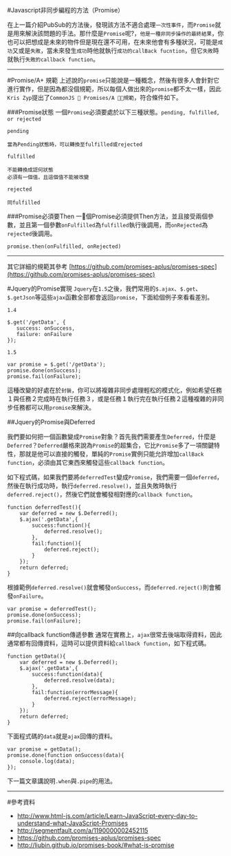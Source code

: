 #Javascript非同步編程的方法（Promise）

在上一篇介紹PubSub的方法後，發現該方法不適合處理`一次性事件`，而`Promise`就是用來解決該問題的手法。那什麼是`Promise`呢?，`他是一種非同步操作的最終結果`，你也可以把想成是未來的物件但是現在還不可用，在未來他會有多種狀況，可能是`成功`又或是`失敗`，當未來發生`成功`時他就執行`成功的callBack fucntion`，但它`失敗`時就執行`失敗的callback function`。

---

#Promise/A+ 規範
上述說的`promise`只能說是一種概念，然後有很多人會針對它進行實作，但是因為都沒個規範，所以每個人做出來的`promise`都不太一樣，因此`Kris Zyp`提出了`CommonJS 􏰴 Promises/A 􏹢􏶲規範`，符合條件如下。

###Promise狀態
一個`Promise`必須要處於以下三種狀態。`pending, fulfilled, or rejected`

`pending`
	
	當為Pending狀態時，可以轉換至fulfilled或rejected

`fulfilled`

	不能轉換成認何狀態
	必須有一個值，且這個值不能被改變

`rejected`
	
	同fulfilled

###Promise必須要Then
一個Promise必須提供Then方法，並且接受兩個參數，並且第一個參數`onFulfilled`為`fulfilled`執行後調用，而`onRejected`為`rejected`後調用。
	
	promise.then(onFulfilled, onRejected)
	
---

其它詳細的規範其參考
[https://github.com/promises-aplus/promises-spec](https://github.com/promises-aplus/promises-spec)


#Jquery的Promise實現
`Jquery`在`1.5`之後，我們常用的`$.ajax`、`$.get`、`$.getJson`等這些`ajax`函數全部都會返回`promise`，下面給個例子來看看差別。

`1.4`

	$.get('/getData', { 
	   success: onSuccess, 
	   failure: onFailure	});

`1.5`

	var promise = $.get('/getData');
	promise.done(onSuccess);
	promise.fail(onFailure);

這種改變的好處在於`封裝`，你可以將複雜非同步處理輕松的模式化，例如希望任務１與任務２完成時在執行任務３，或是任務１執行完在執行任務２這種複雜的非同步任務都可以用`promise`來解決。

##Jquery的Promise與Deferred

我們要如何把一個函數變成`Promise`對象？首先我們需要產生`Deferred`，什麼是`Deferred`？`Deferred`嚴格來說為`Promise`的超集合，它比`Promise`多了一項關鍵特性，那就是他可以直接的觸發，單純的`Promise`實例只能允許增加`callBack　function`，必須由其它東西來觸發這些`callback function`。

如下程式碼，如果我們要將`deferredTest`變成`Promise`，我們需要一個`deferred`，然後在執行成功時，執行`deferred.resolve()`，並且失敗時執行`deferred.reject()`，然後它們就會觸發相對應的`callback function`。
	
	function deferredTest(){
		var deferred = new $.Deferred();
		$.ajax('.getData',{
			success:function(){
				deferred.resolve();
			},
			fail:function(){
				deferred.reject();
			}	
		});
		return deferred;
	}

根據範例`deferred.resolve()`就會觸發`onSuccess`，而`deferred.reject()`則會觸發`onFailure`。

	var promise = deferredTest();
	promise.done(onSuccess);
	promise.fail(onFailure);


##向callback function傳遞參數
通常在實務上，`ajax`很常去後端取得資料，因此通常都有回傳資料，這時可以提供資料給`callback function`，如下程式碼。

	function getData(){
		var deferred = new $.Deferred();
		$.ajax('.getData',{
			success:function(data){
				deferred.resolve(data);
			},
			fail:function(errorMessage){
				deferred.reject(errorMessage);
			}	
		});
		return deferred;
	}

下面程式碼的`data`就是`ajax`回傳的資料。

	var promise = getData();
	promise.done(function onSuccess(data){
		console.log(data);
	});
	

下一篇文章講說明`.when`與`.pipe`的用法。

---
#參考資料

*	http://www.html-js.com/article/Learn-JavaScript-every-day-to-understand-what-JavaScript-Promises
* http://segmentfault.com/a/1190000002452115
* https://github.com/promises-aplus/promises-spec
* http://liubin.github.io/promises-book/#what-is-promise